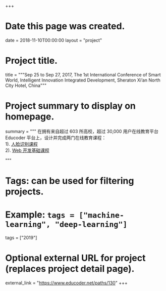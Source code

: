 +++
# Date this page was created.
date = 2018-11-10T00:00:00
layout = "project"

# Project title.
title = """Sep 25 to Sep 27, 2017, The 1st International Conference of Smart World, Intelligent Innovation Integrated Development, Sheraton Xi’an North City Hotel, China"""

# Project summary to display on homepage.
summary = """
 在拥有来自超过 603 所高校，超过 30,000 用户在线教育平台 Educoder 平台上，设计并完成两门在线教育课程：<br>
 1). [人脸识别课程](https://www.educoder.net/paths/130)<br>
 2). [Web 开发基础课程](https://www.educoder.net/paths/15)
 
 """

# Tags: can be used for filtering projects.
# Example: `tags = ["machine-learning", "deep-learning"]`
tags = ["2019"]

# Optional external URL for project (replaces project detail page).
external_link = "https://www.educoder.net/paths/130"
+++
